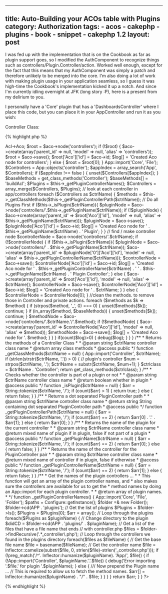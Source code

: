 ---
  title: Auto-Building your ACOs table with Plugins
  category: Authorization
  tags:
    - acos
    - cakephp
    - plugins
    - book
    - snippet
    - cakephp 1.2
  layout: post
----

I was fed up with the implementation that is on the Cookbook as far as plugin support goes, so I modified the AuthComponent to recognize things such as controllers/Plugin.Controller/action. Worked well enough, except for the fact that this means that my AuthComponent was simply a patch and therefore unlikely to be merged into the core. I'm also doing a lot of work with making plugin usage in your application seamless, so I guess it was high-time the Cookbook's implementation kicked it up a notch. And since I'm currently idling overnight at JFK (long story :P), here is a present from my delirium to you. 

I personally have a 'Core' plugin that has a 'DashboardsController' where I place this code, but you can place it in your AppController and run it as you wish:

Controller Class:

{% highlight php %}
<?php
/**
 * DashboardsController
 *
 * This controller does some basic dashboard-like functionality for your application
 *
 * @package app.controllers
 * @author Jose Diaz-Gonzalez
 * @version 0.1
 **/
	
class DashboardsController extends AppController {
/**
 * The name of this controller. Controller names are plural, named after the model they manipulate.
 *
 * @var string
 * @access public
 */
	var $name = 'Dashboards';
	
/**
 * Array of models this Controller should have direct access to
 *
 * @var array
 * @access public
 */
	var $uses = array();
	
/**
 * This function should automatically build your ACO tree
 *
 * @return void
 * @access public
 */
	function build_acos() {
		if (Configure::read('debug') != 0) {
			$log = array();
			
			$aco =& $this->Acl->Aco;
			$root = $aco->node('controllers');
			if (!$root) {
				$aco->create(array('parent_id' => null, 'model' => null, 'alias' => 'controllers'));
				$root = $aco->save();
				$root['Aco']['id'] = $aco->id;
				$log[] = 'Created Aco node for controllers';
			} else {
				$root = $root[0];
			}
			
			App::import('Core', 'File');
			$Controllers = App::objects('controller');
			$appIndex = array_search('App', $Controllers);
			if ($appIndex !== false ) {
				unset($Controllers[$appIndex]);
			}
			$baseMethods = get_class_methods('Controller');
			$baseMethods[] = 'buildAcl';
			
			$Plugins = $this->_getPluginControllerNames();
			$Controllers = array_merge($Controllers, $Plugins);
			
			// look at each controller in app/controllers
			foreach ($Controllers as $ctrlName) {
				$methods = $this->_getClassMethods($this->_getPluginControllerPath($ctrlName));
				
				// Do all Plugins First
				if ($this->_isPlugin($ctrlName)){
					$pluginNode = $aco->node('controllers/'.$this->_getPluginName($ctrlName));
					if (!$pluginNode) {
						$aco->create(array('parent_id' => $root['Aco']['id'], 'model' => null, 'alias' => $this->_getPluginName($ctrlName)));
						$pluginNode = $aco->save();
						$pluginNode['Aco']['id'] = $aco->id;
						$log[] = 'Created Aco node for ' . $this->_getPluginName($ctrlName) . ' Plugin';
					}
				}
				// find / make controller node
				$controllerNode = $aco->node('controllers/'.$ctrlName);
				if (!$controllerNode) {
					if ($this->_isPlugin($ctrlName)){
						$pluginNode = $aco->node('controllers/' . $this->_getPluginName($ctrlName));
						$aco->create(array('parent_id' => $pluginNode['0']['Aco']['id'], 'model' => null, 'alias' => $this->_getPluginControllerName($ctrlName)));
						$controllerNode = $aco->save();
						$controllerNode['Aco']['id'] = $aco->id;
						$log[] = 'Created Aco node for ' . $this->_getPluginControllerName($ctrlName) . ' ' . $this->_getPluginName($ctrlName) . ' Plugin Controller';
					} else {
						$aco->create(array('parent_id' => $root['Aco']['id'], 'model' => null, 'alias' => $ctrlName));
						$controllerNode = $aco->save();
						$controllerNode['Aco']['id'] = $aco->id;
						$log[] = 'Created Aco node for ' . $ctrlName;
					}
				} else {
					$controllerNode = $controllerNode[0];
				}
				
				//clean the methods. to remove those in Controller and private actions.
				foreach ($methods as $k => $method) {
					if (strpos($method, '_', 0) === 0) {
						unset($methods[$k]);
						continue;
					}
					if (in_array($method, $baseMethods)) {
						unset($methods[$k]);
						continue;
					}
					$methodNode = $aco->node('controllers/'.$ctrlName.'/'.$method);
					if (!$methodNode) {
						$aco->create(array('parent_id' => $controllerNode['Aco']['id'], 'model' => null, 'alias' => $method));
						$methodNode = $aco->save();
						$log[] = 'Created Aco node for '. $method;
					}
				}
			}
			if(count($log)>0) {
				debug($log);
			}
		}
	}
	
/**
 * Returns the methods of a Controller Class
 *
 * @param string $ctrlName controller class name
 * @return array class methods
 * @access public
 */
	function _getClassMethods($ctrlName = null) {
		App::import('Controller', $ctrlName);
		if (strlen(strstr($ctrlName, '.')) > 0) {
			// plugin's controller
			$num = strpos($ctrlName, '.');
			$ctrlName = substr($ctrlName, $num+1);
		}
		$ctrlclass = $ctrlName . 'Controller';
		return get_class_methods($ctrlclass);
	}
	
/**
 * Checks whether the controller is part of a plugin or not
 *
 * @param string $ctrlName controller class name
 * @return boolean whether in plugin
 * @access public
 */
	function _isPlugin($ctrlName = null) {
		$arr = String::tokenize($ctrlName, '/');
		if (count($arr) > 1) {
			return true;
		} else {
			return false;
		}
	}
	
/**
 * Returns a dot separated PluginController path
 *
 * @param string $ctrlName controller class name
 * @return string String containing dot separated PluginController path
 * @access public
 */
	function _getPluginControllerPath($ctrlName = null) {
		$arr = String::tokenize($ctrlName, '/');
		if (count($arr) == 2) {
			return $arr[0] . '.' . $arr[1];
		} else {
			return $arr[0];
		}
	}
	
/**
 * Returns the name of the plugin for the current controller
 *
 * @param string $ctrlName controller class name
 * @return mixed name of plugin if in plugin, false if not part of a plugin
 * @access public
 */
	function _getPluginName($ctrlName = null) {
		$arr = String::tokenize($ctrlName, '/');
		if (count($arr) == 2) {
			return $arr[0];
		} else {
			return false;
		}
	}
	
/**
 * Returns the name of the controller for the PluginController pair
 *
 * @param string $ctrlName controller class name
 * @return mixed name of controller if in plugin, false if otherwise
 * @access public
 */
	function _getPluginControllerName($ctrlName = null) {
		$arr = String::tokenize($ctrlName, '/');
		if (count($arr) == 2) {
			return $arr[1];
		} else {
			return false;
		}
	}
	
/**
 * Get the names of the plugin controllers ...
 *
 * This function will get an array of the plugin controller names, and
 * also makes sure the controllers are available for us to get the
 * method names by doing an App::import for each plugin controller.
 *
 * @return array of plugin names.
 *
 */
	function _getPluginControllerNames() {
		App::import('Core', 'File', 'Folder');
		$paths = Configure::getInstance();
		$folder =& new Folder();
		$folder->cd(APP . 'plugins');
		
		// Get the list of plugins
		$Plugins = $folder->ls();
		$Plugins = $Plugins[0];
		$arr = array();
		
		// Loop through the plugins
		foreach($Plugins as $pluginName) {
			// Change directory to the plugin
			$didCD = $folder->cd(APP . 'plugins/' . $pluginName);
			// Get a list of the files that have a file name that ends
			// with controller.php
			$files = $folder->findRecursive('.*_controller\.php');
		
			// Loop through the controllers we found in the plugins directory
			foreach($files as $fileName) {
				// Get the base file name
				$file = basename($fileName);
				
				// Get the controller name
				$file = Inflector::camelize(substr($file, 0, strlen($file)-strlen('_controller.php')));
				if (!preg_match('/^'. Inflector::humanize($pluginName). 'App/', $file)) {
					if (!App::import('Controller', $pluginName.'.'.$file)) {
						debug('Error importing '.$file.' for plugin '.$pluginName);
					} else {
						/// Now prepend the Plugin name ...
						// This is required to allow us to fetch the method names.
						$arr[] = Inflector::humanize($pluginName) . "/" . $file;
					}
				}
			}
		}
		return $arr;
	}
}
?>
{% endhighlight %}